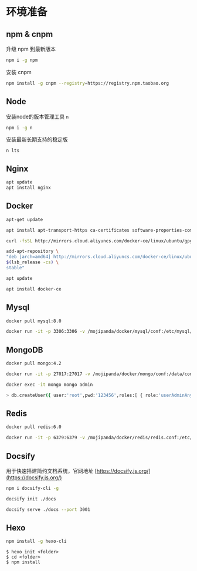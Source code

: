 # 环境准备

## npm & cnpm
升级 npm 到最新版本
```bash
npm i -g npm
```

安装 cnpm
```bash
npm install -g cnpm --registry=https://registry.npm.taobao.org
```

## Node
安装node的版本管理工具 `n`
```bash
npm i -g n
```

安装最新长期支持的稳定版
```
n lts
```

## Nginx
```bash
apt update
apt install nginx
```

## Docker
```bash
apt-get update

apt install apt-transport-https ca-certificates software-properties-common curl

curl -fsSL http://mirrors.cloud.aliyuncs.com/docker-ce/linux/ubuntu/gpg | apt-key add -

add-apt-repository \
"deb [arch=amd64] http://mirrors.cloud.aliyuncs.com/docker-ce/linux/ubuntu \
$(lsb_release -cs) \
stable"

apt update

apt install docker-ce
```

## Mysql
```bash
docker pull mysql:8.0

docker run -it -p 3306:3306 -v /mojipanda/docker/mysql/conf:/etc/mysql/conf.d -v /mojipanda/docker/mysql/data:/var/lib/mysql -e MYSQL_ROOT_PASSWORD=123456 --name mysql --restart=always -d mysql:8.0
```

## MongoDB
```bash
docker pull mongo:4.2

docker run -it -p 27017:27017 -v /mojipanda/docker/mongo/conf:/data/configdb -v /mojipanda/docker/mongo/data:/data/db --name mongo --restart=always -d mongo:4.2 --auth

docker exec -it mongo mongo admin

> db.createUser({ user:'root',pwd:'123456',roles:[ { role:'userAdminAnyDatabase', db: 'admin'}]});
```

## Redis
```bash
docker pull redis:6.0

docker run -it -p 6379:6379 -v /mojipanda/docker/redis/redis.conf:/etc/redis/redis.conf -v /mojipanda/docker/redis/data:/data --name redis --restart=always -d redis:6.0 redis-server --appendonly yes --requirepass "123456"
```

## Docsify
用于快速搭建简约文档系统，官网地址 [https://docsify.js.org/](https://docsify.js.org/)
```bash
npm i docsify-cli -g
```

```bash
docsify init ./docs
```

```bash
docsify serve ./docs --port 3001
```

## Hexo

```bash
npm install -g hexo-cli
```

```
$ hexo init <folder>
$ cd <folder>
$ npm install

```